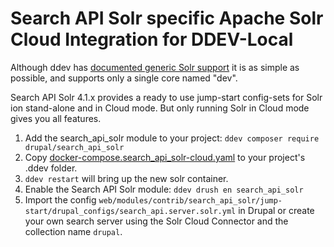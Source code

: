 # Search API Solr specific Apache Solr Cloud Integration for DDEV-Local

Although ddev has [documented generic Solr support](https://ddev.readthedocs.io/en/stable/users/extend/additional-services/#apache-solr) it is as simple as possible, and supports only a single core named "dev".

Search API Solr 4.1.x provides a ready to use jump-start config-sets for Solr ion stand-alone and in Cloud mode.
But only running Solr in Cloud mode gives you all features. 

1. Add the search_api_solr module to your project: `ddev composer require drupal/search_api_solr`
2. Copy [docker-compose.search_api_solr-cloud.yaml](docker-compose.search_api_solr-cloud.yaml) to your project's .ddev folder.
3. `ddev restart` will bring up the new solr container.
4. Enable the Search API Solr module: `ddev drush en search_api_solr`
5. Import the config `web/modules/contrib/search_api_solr/jump-start/drupal_configs/search_api.server.solr.yml` in Drupal or create your own search server using the Solr Cloud Connector and the collection name `drupal`.
